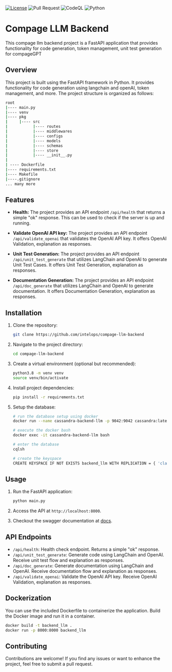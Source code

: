 [![License](https://img.shields.io/badge/License-Apache_2.0-blue.svg)](https://opensource.org/licenses/Apache-2.0) ![Pull Request](https://github.com/intelops/compage-llm-backend/actions/workflows/ci.yml/badge.svg) ![CodeQL](https://github.com/intelops/compage-llm-backend/actions/workflows/github-code-scanning/codeql/badge.svg) ![Python](https://img.shields.io/badge/python-3.8-blue.svg)

# Compage LLM Backend

This compage llm backend project is a FastAPI application that provides functionality for code generation, token management, unit test generation for compageGPT

## Overview

This project is built using the FastAPI framework in Python. It provides functionality for code generation using langchain and openAI, token management, and more. The project structure is organized as follows:

```bash
root
|---- main.py
|---- venv
|---- pkg
|     |---- src
|           |---- routes
|           |---- middlewares
|           |---- configs
|           |---- models
|           |---- schemas
|           |---- store
|           |---- __init__.py
|
| ---- Dockerfile
|---- requirements.txt
|---- Makefile
|----.gitignore
... many more
```

## Features

- **Health:** The project provides an API endpoint `/api/health` that returns a simple "ok" response. This can be used to check if the server is up and running.

- **Validate OpenAI API key:** The project provides an API endpoint `/api/validate_openai` that validates the OpenAI API key. It offers OpenAI Validation, explanation as responses.

- **Unit Test Generation:** The project provides an API endpoint `/api/unit_test_generate` that utilizes LangChain and OpenAI to generate Unit Test Cases. It offers Unit Test Generation, explanation as responses.

- **Documentation Generation:** The project provides an API endpoint `/api/doc_generate` that utilizes LangChain and OpenAI to generate documentation. It offers Documentation Generation, explanation as responses.

## Installation

1. Clone the repository:

   ```bash
   git clone https://github.com/intelops/compage-llm-backend
   ```

2. Navigate to the project directory:

   ```bash
   cd compage-llm-backend
   ```

3. Create a virtual environment (optional but recommended):

   ```bash
   python3.8 -m venv venv
   source venv/bin/activate
   ```

4. Install project dependencies:
   ```bash
   pip install -r requirements.txt
   ```
5. Setup the database:
   ```bash
   # run the database setup using docker
   docker run --name cassandra-backend-llm -p 9042:9042 cassandra:latest

   # execute the docker bash
   docker exec -it cassandra-backend-llm bash

   # enter the database
   cqlsh

   # create the keyspace
   CREATE KEYSPACE IF NOT EXISTS backend_llm WITH REPLICATION = { 'class' : 'SimpleStrategy', 'replication_factor' : 1 };
   
   ```

## Usage

1. Run the FastAPI application:

   ```python
   python main.py
   ```

2. Access the API at `http://localhost:8000`.

3. Checkout the swagger documentation at [docs](http://localhost:8000/docs).

## API Endpoints

- `/api/health`: Health check endpoint. Returns a simple "ok" response.
- `/api/unit_test_generate`: Generate code using LangChain and OpenAI. Receive unit test flow and explanation as responses.
- `/api/doc_generate`: Generate documentation using LangChain and OpenAI. Receive documentation flow and explanation as responses.
- `/api/validate_openai`: Validate the OpenAI API key. Receive OpenAI Validation, explanation as responses.


## Dockerization

You can use the included Dockerfile to containerize the application. Build the Docker image and run it in a container.

```bash
docker build -t backend_llm .
docker run -p 8000:8000 backend_llm
```

## Contributing

Contributions are welcome! If you find any issues or want to enhance the project, feel free to submit a pull request.
